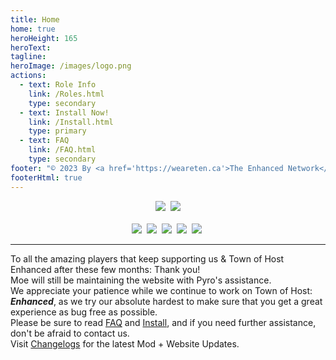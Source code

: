 ```yaml
---
title: Home
home: true
heroHeight: 165
heroText:
tagline:
heroImage: /images/logo.png
actions:
  - text: Role Info
    link: /Roles.html
    type: secondary
  - text: Install Now!
    link: /Install.html
    type: primary
  - text: FAQ
    link: /FAQ.html
    type: secondary
footer: "© 2023 By <a href='https://weareten.ca'>The Enhanced Network</a>"
footerHtml: true
---
```


<div align="center">
  <a href="https://discord.gg/tohe" target="_blank" ><img src="https://img.shields.io/badge/Discord%20-%231DA1F2.svg?&style=for-the-badge&logo=discord&logoColor=white&color=5662f6" /></a>&nbsp;
  <a href="https://github.com/0xDrMoe/TownofHost-Enhanced" target="_blank"><img src="https://img.shields.io/badge/Github%20-%231DA1F2.svg?&style=for-the-badge&logo=github&logoColor=white&color=181717" /></a>
  <!-- Where's the image file for this button?
  <a href="https://weareten.ca/TOHE/" target="_blank"><img src="#" /></a>&nbsp;-->
  <br><br>
  <a href="https://www.tiktok.com/@TOHEnhanced" target="_blank"><img src="https://img.shields.io/badge/TikTok%20-%231DA1F2.svg?&style=for-the-badge&logo=tiktok&logoColor=white&color=000000" /></a>&nbsp;
  <a href="https://twitter.com/TOHEnhanced" target="_blank" ><img src="https://img.shields.io/badge/Twitter%20-%231DA1F2.svg?&style=for-the-badge&logo=twitter&logoColor=white&color=1DA1F2" /></a>&nbsp;
  <a href="https://www.reddit.com/r/TOHE/" target="_blank"><img src="https://img.shields.io/badge/Reddit%20-%231DA1F2.svg?&style=for-the-badge&logo=reddit&logoColor=white&color=ff4404" /></a>&nbsp;
  <a href="https://www.youtube.com/@TOHEnhanced" target="_blank"><img src="https://img.shields.io/badge/YouTube%20-%231DA1F2.svg?&style=for-the-badge&logo=youtube&logoColor=white&color=FF0000" /></a>&nbsp;
  <a href="https://www.instagram.com/tohenhanced/" target="_blank"><img src="https://img.shields.io/badge/Instagram-E4405F?style=for-the-badge&logo=instagram&logoColor=white&color=F56040" /></a>&nbsp;
  <div></div>
</div>

---

To all the amazing players that keep supporting us & Town of Host Enhanced after these few months: Thank you!<br>
Moe will still be maintaining the website with Pyro's assistance.<br>
We appreciate your patience while we continue to work on Town of Host: ***Enhanced***, as we try our absolute hardest to make sure that you get a great experience as bug free as possible.<br>
Please be sure to read [FAQ](/FAQ) and [Install](/Install), and if you need further assistance, don't be afraid to contact us.<br>
Visit [Changelogs](/Changelogs) for the latest Mod + Website Updates.